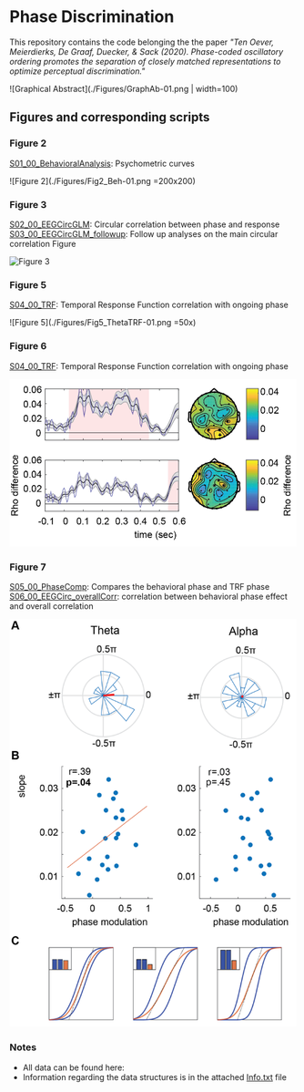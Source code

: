 # Phase Discrimination

This repository contains the code belonging the the paper _"Ten Oever, Meierdierks, De Graaf, Duecker, & Sack (2020). Phase-coded oscillatory ordering promotes the separation of closely matched representations to optimize perceptual discrimination."_

![Graphical Abstract](./Figures/GraphAb-01.png | width=100)

## Figures and corresponding scripts
### Figure 2
[S01_00_BehavioralAnalysis](./S01_00_BehavioralAnalysis.m): Psychometric curves

![Figure 2](./Figures/Fig2_Beh-01.png =200x200)

### Figure 3
[S02_00_EEGCircGLM](S02_00_EEGCircGLM.m): Circular correlation between phase and response
[S03_00_EEGCircGLM_followup](S03_00_EEGCircGLM_followup.m): Follow up analyses on the main circular correlation Figure

![Figure 3](./Figures/Fig3_CirCorr-01.png=300x)

### Figure 5
[S04_00_TRF](./S04_00_TRF.m): Temporal Response Function correlation with ongoing phase

![Figure 5](./Figures/Fig5_ThetaTRF-01.png =50x)

### Figure 6
[S04_00_TRF](./S04_00_TRF.m): Temporal Response Function correlation with ongoing phase

![Figure 6](./Figures/Fig6_AlphaTRF-01.png)

### Figure 7
[S05_00_PhaseComp](./S05_00_PhaseComp.m): Compares the behavioral phase and TRF phase
[S06_00_EEGCirc_overallCorr](./S06_00_EEGCirc_overallCorr): correlation between behavioral phase effect and overall correlation

![Figure 8](./Figures/Fig7_Overcor-01.png)

### Notes
- All data can be found here: <LINK>
- Information regarding the data structures is in the attached [Info.txt](./Info.txt) file
